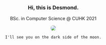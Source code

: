 <div align="center">

### Hi, this is Desmond. 

BSc. in Computer Science @ CUHK 2021

<img src="https://desmondlzy.github.io/assets/images/prism.jpg" style="border-radius: 6px"></img>

```
I'll see you on the dark side of the moon.
```
</div>
